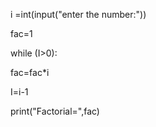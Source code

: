 i =int(input("enter the number:"))

fac=1

while (I>0):

fac=fac*i

I=i-1

print("Factorial=",fac) 
